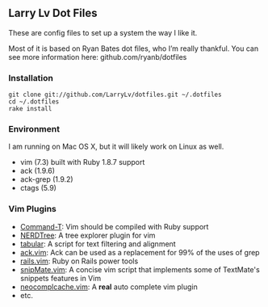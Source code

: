 ## Larry Lv Dot Files

These are config files to set up a system the way I like it.

Most of it is based on Ryan Bates dot files, who I’m really thankful. You can see more information here: github.com/ryanb/dotfiles

### Installation

```
git clone git://github.com/LarryLv/dotfiles.git ~/.dotfiles
cd ~/.dotfiles
rake install
```

### Environment

I am running on Mac OS X, but it will likely work on Linux as well.

* vim (7.3) built with Ruby 1.8.7 support
* ack (1.9.6)
* ack-grep (1.9.2)
* ctags (5.9)

### Vim Plugins

* [Command-T](https://github.com/wincent/Command-T): Vim should be compiled with Ruby support
* [NERDTree](https://github.com/scrooloose/nerdtree): A tree explorer plugin for vim
* [tabular](https://github.com/godlygeek/tabular): A script for text filtering and alignment
* [ack.vim](https://github.com/mileszs/ack.vim): Ack can be used as a replacement for 99% of the uses of grep
* [rails.vim](https://github.com/tpope/vim-rails): Ruby on Rails power tools
* [snipMate.vim](https://github.com/msanders/snipmate.vim): A concise vim script that implements some of TextMate's snippets features in Vim
* [neocomplcache.vim](https://github.com/Shougo/neocomplcache): A **real** auto complete vim plugin
* etc.
